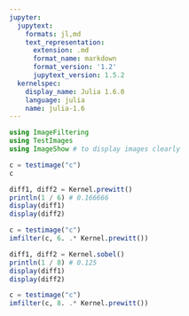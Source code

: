 ```yaml
---
jupyter:
  jupytext:
    formats: jl,md
    text_representation:
      extension: .md
      format_name: markdown
      format_version: '1.2'
      jupytext_version: 1.5.2
  kernelspec:
    display_name: Julia 1.6.0
    language: julia
    name: julia-1.6
---
```


```julia
using ImageFiltering
using TestImages
using ImageShow # to display images clearly
```

```julia
c = testimage("c")
c 
```

```julia
diff1, diff2 = Kernel.prewitt()
println(1 / 6) # 0.166666
display(diff1)
display(diff2)
```

```julia
c = testimage("c")
imfilter(c, 6. .* Kernel.prewitt())
```

```julia
diff1, diff2 = Kernel.sobel()
println(1 / 8) # 0.125
display(diff1)
display(diff2)
```

```julia
c = testimage("c")
imfilter(c, 8. .* Kernel.prewitt())
```
